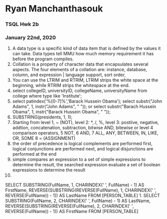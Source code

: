# Ryan Manchanthasouk
### TSQL Hwk 2b
### January 22nd, 2020
1. A data type is a specific kind of data item that is defined by the values it can take.
   Data types tell MMU how much memory requirement it has before the program compiles.
1. Collation is a property of character data that encapsulates several aspects.
  The four elements of a collation are: instance, database, column, and expression | language support, sort order,
1. You can use the LTRIM and RTRIM, LTRIM strips the white space at the beginning,
  while RTRIM strips the whitespace at the end.
1. select collegeID, universityID, collegeName, universityName from college where type like 'Institute';
1. select patindex('%[0-7]%','Barack Hussein Obama'); select substr("John Adams", 1, instr("John Adams", " ")); or select substr("Barach Hussein Obama", 1, instr("Barack Hussein Obama", " "));
1. SUBSTRING(presidents, 1, 1);
1. Starting from level 1, ~ (NOT), level 2: *, /, %, level 3: postiive, negative, addtion, concatenation, subtraction, bitwise AND, bitewise or
  level 4 comparison operators, 5 NOT, 6 AND, 7 ALL, ANY, BETWEEN, IN, LIKE, OR, SOME 8 = (ASSIGNMENT)
1. the order of precedence is logical complements are performed first, logical conjunctions are performed next, and
  logical disjunctions are performed at the end
1. simple compares an expression to a set of simple expressions to determine the result,
  the searched expression evaluate a set of boolean expressions to determine the result
1.
SELECT
  SUBSTRING(FullName, 1, CHARINDEX(' ', FullName) - 1) AS FirstName,
  REVERSE(SUBSTRING(REVERSE(FullName), 1, CHARINDEX(' ', REVERSE(FullName)) - 1)) AS LastName
FROM
  [PERSON_TABLE]
1.
SELECT
  SUBSTRING(FullName, 2, CHARINDEX(' ', FullName) - 1) AS LastName,
  REVERSE(SUBSTRING(REVERSE(FullName), 2, CHARINDEX(' ', REVERSE(FullName)) - 1)) AS FirstName
FROM
  [PERSON_TABLE]
